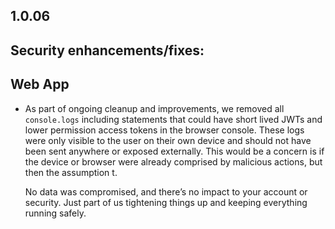## 1.0.06

## Security enhancements/fixes:

## Web App

* As part of ongoing cleanup and improvements, we removed all `console.logs` including statements that could have short lived JWTs and lower permission access tokens in the browser console. These logs were only visible to the user on their own device and should not have been sent anywhere or exposed externally. This would be a concern is if the device or browser were already comprised by malicious actions, but then the assumption t.

  No data was compromised, and there’s no impact to your account or security. Just part of us tightening things up and keeping everything running safely.
